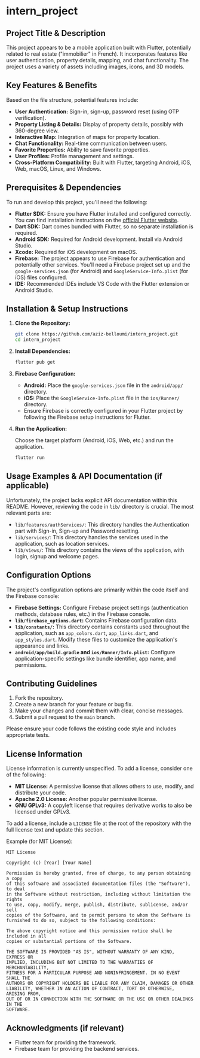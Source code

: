 # intern_project

## Project Title & Description

This project appears to be a mobile application built with Flutter, potentially related to real estate ("immobilier" in French). It incorporates features like user authentication, property details, mapping, and chat functionality. The project uses a variety of assets including images, icons, and 3D models.

## Key Features & Benefits

Based on the file structure, potential features include:

*   **User Authentication:** Sign-in, sign-up, password reset (using OTP verification).
*   **Property Listing & Details:** Display of property details, possibly with 360-degree view.
*   **Interactive Map:** Integration of maps for property location.
*   **Chat Functionality:** Real-time communication between users.
*   **Favorite Properties:** Ability to save favorite properties.
*   **User Profiles:** Profile management and settings.
*   **Cross-Platform Compatibility:** Built with Flutter, targeting Android, iOS, Web, macOS, Linux, and Windows.

## Prerequisites & Dependencies

To run and develop this project, you'll need the following:

*   **Flutter SDK:**  Ensure you have Flutter installed and configured correctly. You can find installation instructions on the [official Flutter website](https://flutter.dev/docs/get-started/install).
*   **Dart SDK:** Dart comes bundled with Flutter, so no separate installation is required.
*   **Android SDK:**  Required for Android development.  Install via Android Studio.
*   **Xcode:**  Required for iOS development on macOS.
*   **Firebase:**  The project appears to use Firebase for authentication and potentially other services.  You'll need a Firebase project set up and the `google-services.json` (for Android) and `GoogleService-Info.plist` (for iOS) files configured.
*   **IDE:** Recommended IDEs include VS Code with the Flutter extension or Android Studio.

## Installation & Setup Instructions

1.  **Clone the Repository:**

    ```bash
    git clone https://github.com/aziz-belloumi/intern_project.git
    cd intern_project
    ```

2.  **Install Dependencies:**

    ```bash
    flutter pub get
    ```

3.  **Firebase Configuration:**

    *   **Android:** Place the `google-services.json` file in the `android/app/` directory.
    *   **iOS:** Place the `GoogleService-Info.plist` file in the `ios/Runner/` directory.
    *   Ensure Firebase is correctly configured in your Flutter project by following the Firebase setup instructions for Flutter.

4.  **Run the Application:**

    Choose the target platform (Android, iOS, Web, etc.) and run the application.

    ```bash
    flutter run
    ```

## Usage Examples & API Documentation (if applicable)

Unfortunately, the project lacks explicit API documentation within this README. However, reviewing the code in `lib/` directory is crucial. The most relevant parts are:

*   `lib/features/authServices/`: This directory handles the Authentication part with Sign-in, Sign-up and Password resetting.
*   `lib/services/`: This directory handles the services used in the application, such as location services.
*   `lib/views/`: This directory contains the views of the application, with login, signup and welcome pages.

## Configuration Options

The project's configuration options are primarily within the code itself and the Firebase console:

*   **Firebase Settings:** Configure Firebase project settings (authentication methods, database rules, etc.) in the Firebase console.
*   **`lib/firebase_options.dart`:** Contains Firebase configuration data.
*   **`lib/constants/`:**  This directory contains constants used throughout the application, such as `app_colors.dart`, `app_links.dart`, and `app_styles.dart`. Modify these files to customize the application's appearance and links.
*   **`android/app/build.gradle` and `ios/Runner/Info.plist`:** Configure application-specific settings like bundle identifier, app name, and permissions.

## Contributing Guidelines

1.  Fork the repository.
2.  Create a new branch for your feature or bug fix.
3.  Make your changes and commit them with clear, concise messages.
4.  Submit a pull request to the `main` branch.

Please ensure your code follows the existing code style and includes appropriate tests.

## License Information

License information is currently unspecified. To add a license, consider one of the following:

*   **MIT License:** A permissive license that allows others to use, modify, and distribute your code.
*   **Apache 2.0 License:** Another popular permissive license.
*   **GNU GPLv3:** A copyleft license that requires derivative works to also be licensed under GPLv3.

To add a license, include a `LICENSE` file at the root of the repository with the full license text and update this section.

Example (for MIT License):

```
MIT License

Copyright (c) [Year] [Your Name]

Permission is hereby granted, free of charge, to any person obtaining a copy
of this software and associated documentation files (the "Software"), to deal
in the Software without restriction, including without limitation the rights
to use, copy, modify, merge, publish, distribute, sublicense, and/or sell
copies of the Software, and to permit persons to whom the Software is
furnished to do so, subject to the following conditions:

The above copyright notice and this permission notice shall be included in all
copies or substantial portions of the Software.

THE SOFTWARE IS PROVIDED "AS IS", WITHOUT WARRANTY OF ANY KIND, EXPRESS OR
IMPLIED, INCLUDING BUT NOT LIMITED TO THE WARRANTIES OF MERCHANTABILITY,
FITNESS FOR A PARTICULAR PURPOSE AND NONINFRINGEMENT. IN NO EVENT SHALL THE
AUTHORS OR COPYRIGHT HOLDERS BE LIABLE FOR ANY CLAIM, DAMAGES OR OTHER
LIABILITY, WHETHER IN AN ACTION OF CONTRACT, TORT OR OTHERWISE, ARISING FROM,
OUT OF OR IN CONNECTION WITH THE SOFTWARE OR THE USE OR OTHER DEALINGS IN THE
SOFTWARE.
```

## Acknowledgments (if relevant)

*   Flutter team for providing the framework.
*   Firebase team for providing the backend services.
